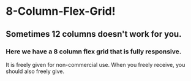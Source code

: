 # 8-Column-Flex-Grid!
## Sometimes 12 columns doesn't work for you.
### Here we have a 8 column flex grid that is fully responsive.

It is freely given for non-commercial use.
When you freely receive, you should also freely give.
